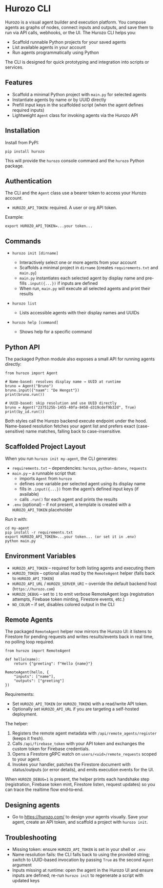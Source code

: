 # Hurozo CLI

Hurozo is a visual agent builder and execution platform. You compose agents as graphs of nodes, connect inputs and outputs, and save them to run via API calls, webhooks, or the UI. The Hurozo CLI helps you:

- Scaffold runnable Python projects for your saved agents
- List available agents in your account
- Run agents programmatically using Python

The CLI is designed for quick prototyping and integration into scripts or services.

## Features

- Scaffold a minimal Python project with `main.py` for selected agents
- Instantiate agents by name or by UUID directly
- Prefill input keys in the scaffolded script (when the agent defines required inputs)
- Lightweight `Agent` class for invoking agents via the Hurozo API

## Installation

Install from PyPI:

```
pip install hurozo
```

This will provide the `hurozo` console command and the `hurozo` Python package.

## Authentication

The CLI and the `Agent` class use a bearer token to access your Hurozo account.

- `HUROZO_API_TOKEN`: required. A user or org API token.

Example:

```
export HUROZO_API_TOKEN=...your token...
```

## Commands

- `hurozo init [dirname]`
  - Interactively select one or more agents from your account
  - Scaffolds a minimal project in `dirname` (creates `requirements.txt` and `main.py`)
  - `main.py` instantiates each selected agent by display name and pre-fills `.input({...})` if inputs are defined
  - When run, `main.py` will execute all selected agents and print their results

- `hurozo list`
  - Lists accessible agents with their display names and UUIDs

- `hurozo help [command]`
  - Shows help for a specific command

## Python API

The packaged Python module also exposes a small API for running agents directly:

```
from hurozo import Agent

# Name-based: resolves display name → UUID at runtime
bruno = Agent("Bruno")
bruno.input({"naam": "De Hengst"})
print(bruno.run())

# UUID-based: skip resolution and use UUID directly
bruno = Agent("2375125b-1455-40fa-8458-d319cdef9b32d", True)
print(by_id.run())
```

Both styles call the Hurozo backend execute endpoint under the hood. Name-based resolution fetches your agent list and prefers exact (case-sensitive) name matches, falling back to case-insensitive.

## Scaffolded Project Layout

When you run `hurozo init my-agent`, the CLI generates:

- `requirements.txt` – dependencies: `hurozo`, `python-dotenv`, `requests`
- `main.py` – a runnable script that:
  - imports `Agent` from `hurozo`
  - defines one variable per selected agent using its display name
  - fills in `.input({...})` from the agent’s defined input keys (if available)
  - calls `.run()` for each agent and prints the results
- `.env` (optional) – if not present, a template is created with a `HUROZO_API_TOKEN` placeholder

Run it with:

```
cd my-agent
pip install -r requirements.txt
export HUROZO_API_TOKEN=...your token... (or set it in .env)
python main.py
```

## Environment Variables

- `HUROZO_API_TOKEN` – required for both listing agents and executing them
- `HUROZO_TOKEN` – optional alias read by the `RemoteAgent` helper (falls back to `HUROZO_API_TOKEN`)
- `HUROZO_API_URL` / `HUROZO_SERVER_URI` – override the default backend host (`https://hurozo.com`)
- `HUROZO_DEBUG` – set to `1` to emit verbose RemoteAgent logs (registration attempts, Firebase token minting, Firestore events, etc.)
- `NO_COLOR` – if set, disables colored output in the CLI

## Remote Agents

The packaged `RemoteAgent` helper now mirrors the Hurozo UI: it listens to Firestore
for pending requests and writes results/events back in real time, no polling loop required.

```
from hurozo import RemoteAgent

def hello(name):
    return {"greeting": f"Hello {name}"}

RemoteAgent(hello, {
    "inputs": ["name"],
    "outputs": ["greeting"]
})
```

Requirements:

- Set `HUROZO_API_TOKEN` (or `HUROZO_TOKEN`) with a read/write API token.
- Optionally set `HUROZO_API_URL` if you are targeting a self-hosted deployment.

The helper:

1. Registers the remote agent metadata with `/api/remote_agents/register` (keeps it fresh).
2. Calls `/api/firebase_token` with your API token and exchanges the custom token for Firebase credentials.
3. Opens a Firestore gRPC watch on `users/<uid>/remote_requests` scoped to your agent.
4. Invokes your handler, patches the Firestore document with status/outputs (or error details), and emits execution events for the UI.

When `HUROZO_DEBUG=1` is present, the helper prints each handshake step (registration, Firebase token mint, Firestore listen, request updates) so you can trace the realtime flow end‑to‑end.

## Designing agents
- Go to https://hurozo.com/ to design your agents visually. Save your agent, create an API token, and scaffold a project with `hurozo init`.

## Troubleshooting

- Missing token: ensure `HUROZO_API_TOKEN` is set in your shell or `.env`
- Name resolution fails: the CLI falls back to using the provided string; switch to UUID-based invocation by passing `True` as the second `Agent` argument
- Inputs missing at runtime: open the agent in the Hurozo UI and ensure inputs are defined; re-run `hurozo init` to regenerate a script with updated keys
